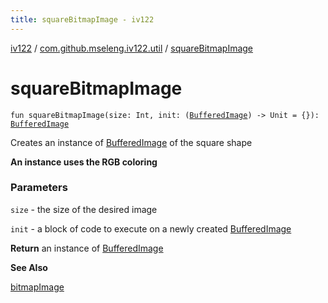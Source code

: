 ```yaml
---
title: squareBitmapImage - iv122
---
```


[iv122](../index.md) / [com.github.mseleng.iv122.util](index.md) / [squareBitmapImage](.)

# squareBitmapImage

`fun squareBitmapImage(size: Int, init: (`[`BufferedImage`](http://docs.oracle.com/javase/6/docs/api/java/awt/image/BufferedImage.html)`) -> Unit = {}): `[`BufferedImage`](http://docs.oracle.com/javase/6/docs/api/java/awt/image/BufferedImage.html)

Creates an instance of [BufferedImage](http://docs.oracle.com/javase/6/docs/api/java/awt/image/BufferedImage.html) of the square shape

**An instance uses the RGB coloring**

### Parameters

`size` - the size of the desired image

`init` - a block of code to execute on a newly created [BufferedImage](http://docs.oracle.com/javase/6/docs/api/java/awt/image/BufferedImage.html)

**Return**
an instance of [BufferedImage](http://docs.oracle.com/javase/6/docs/api/java/awt/image/BufferedImage.html)

**See Also**

[bitmapImage](bitmap-image.md)


